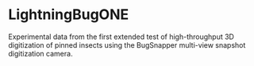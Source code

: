 # LightningBugONE
Experimental data from the first extended test of high-throughput 3D digitization of pinned insects using the BugSnapper multi-view snapshot digitization camera.
